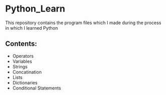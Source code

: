 ﻿# Python_Learn
This repository contains the program files which I made during the process in which I learned Python

## Contents:
* Operators
* Variables
* Strings
* Concatination
* Lists
* Dictionaries
* Conditional Statements

